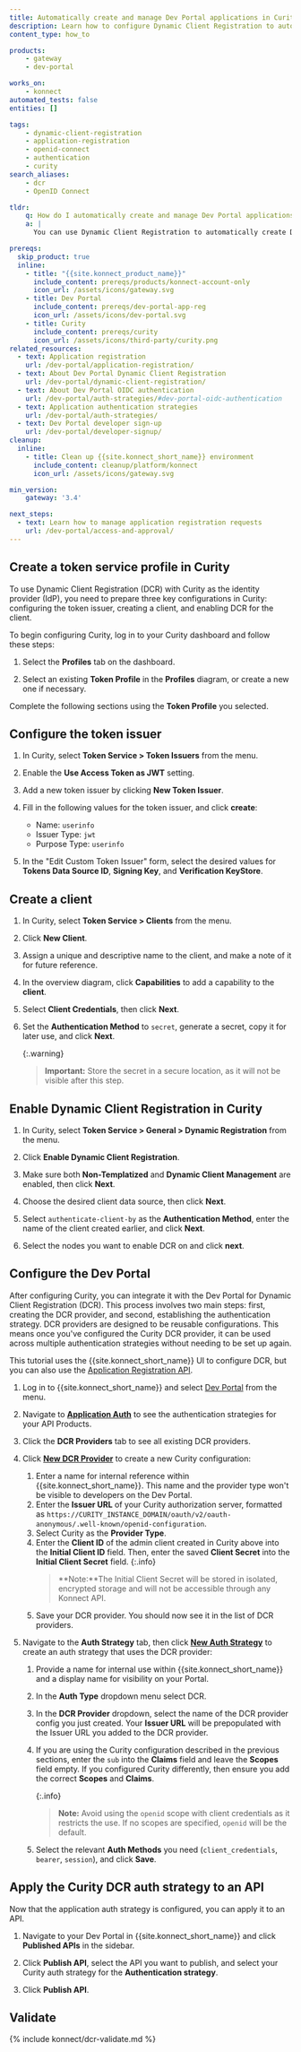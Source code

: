 ```yaml
---
title: Automatically create and manage Dev Portal applications in Curity with Dynamic Client Registration
description: Learn how to configure Dynamic Client Registration to automatically create Dev Portal applications in Curity.
content_type: how_to

products:
    - gateway
    - dev-portal

works_on:
    - konnect
automated_tests: false
entities: []

tags:
    - dynamic-client-registration
    - application-registration
    - openid-connect
    - authentication
    - curity
search_aliases:
    - dcr
    - OpenID Connect

tldr:
    q: How do I automatically create and manage Dev Portal applications in Curity?
    a: |
      You can use Dynamic Client Registration to automatically create Dev Portal applications in Curity. First, configure the token issuer, create a client, and enable DCR for the client in Curity. Then, create a new DCR provider in your Dev Portal settings and create a new auth strategy for DCR.

prereqs:
  skip_product: true
  inline:
    - title: "{{site.konnect_product_name}}"
      include_content: prereqs/products/konnect-account-only
      icon_url: /assets/icons/gateway.svg
    - title: Dev Portal
      include_content: prereqs/dev-portal-app-reg
      icon_url: /assets/icons/dev-portal.svg
    - title: Curity
      include_content: prereqs/curity
      icon_url: /assets/icons/third-party/curity.png
related_resources:
  - text: Application registration
    url: /dev-portal/application-registration/
  - text: About Dev Portal Dynamic Client Registration
    url: /dev-portal/dynamic-client-registration/
  - text: About Dev Portal OIDC authentication
    url: /dev-portal/auth-strategies/#dev-portal-oidc-authentication
  - text: Application authentication strategies
    url: /dev-portal/auth-strategies/
  - text: Dev Portal developer sign-up
    url: /dev-portal/developer-signup/
cleanup:
  inline:
    - title: Clean up {{site.konnect_short_name}} environment
      include_content: cleanup/platform/konnect
      icon_url: /assets/icons/gateway.svg

min_version:
    gateway: '3.4'

next_steps:
  - text: Learn how to manage application registration requests
    url: /dev-portal/access-and-approval/
---
```


## Create a token service profile in Curity

To use Dynamic Client Registration (DCR) with Curity as the identity provider (IdP), you need to prepare three key configurations in Curity: configuring the token issuer, creating a client, and enabling DCR for the client.

To begin configuring Curity, log in to your Curity dashboard and follow these steps:

1. Select the **Profiles** tab on the dashboard.

2. Select an existing **Token Profile** in the **Profiles** diagram, or create a new one if necessary.

Complete the following sections using the **Token Profile** you selected.

## Configure the token issuer

1. In Curity, select **Token Service > Token Issuers** from the menu.

2. Enable the **Use Access Token as JWT** setting.

3. Add a new token issuer by clicking **New Token Issuer**.

4. Fill in the following values for the token issuer, and click **create**:
    * Name: `userinfo`
    * Issuer Type: `jwt`
    * Purpose Type: `userinfo`

5. In the "Edit Custom Token Issuer" form, select the desired values for **Tokens Data Source ID**, **Signing Key**, and **Verification KeyStore**.

## Create a client

1. In Curity, select **Token Service > Clients** from the menu.

2. Click **New Client**.

3. Assign a unique and descriptive name to the client, and make a note of it for future reference.

4. In the overview diagram, click **Capabilities** to add a capability to the **client**.

5. Select **Client Credentials**, then click **Next**.

6. Set the **Authentication Method** to `secret`, generate a secret, copy it for later use, and click **Next**.

   {:.warning}
   > **Important:** Store the secret in a secure location, as it will not be visible after this step.

## Enable Dynamic Client Registration in Curity

1. In Curity, select **Token Service > General > Dynamic Registration** from the menu.

2. Click **Enable Dynamic Client Registration**.

3. Make sure both **Non-Templatized** and **Dynamic Client Management** are enabled, then click **Next**.

4. Choose the desired client data source, then click **Next**.

5. Select `authenticate-client-by` as the **Authentication Method**, enter the name of the client created earlier, and click **Next**.

6. Select the nodes you want to enable DCR on and click **next**.

## Configure the Dev Portal

After configuring Curity, you can integrate it with the Dev Portal for Dynamic Client Registration (DCR). This process involves two main steps: first, creating the DCR provider, and second, establishing the authentication strategy. DCR providers are designed to be reusable configurations. This means once you've configured the Curity DCR provider, it can be used across multiple authentication strategies without needing to be set up again.

This tutorial uses the {{site.konnect_short_name}} UI to configure DCR, but you can also use the [Application Registration API](/api/konnect/application-auth-strategies/v2/#/operations/).

1. Log in to {{site.konnect_short_name}} and select [Dev Portal](https://cloud.konghq.com/portals/) from the menu.

2. Navigate to [**Application Auth**](https://cloud.konghq.com/portals/application-auth) to see the authentication strategies for your API Products.

3. Click the **DCR Providers** tab to see all existing DCR providers.

4. Click [**New DCR Provider**](https://cloud.konghq.com/portals/application-auth/dcr-provider/create) to create a new Curity configuration:
   1. Enter a name for internal reference within {{site.konnect_short_name}}. This name and the provider type won't be visible to developers on the Dev Portal.
   1. Enter the **Issuer URL** of your Curity authorization server, formatted as `https://CURITY_INSTANCE_DOMAIN/oauth/v2/oauth-anonymous/.well-known/openid-configuration`.
   1. Select Curity as the **Provider Type**. 
   1. Enter the **Client ID** of the admin client created in Curity above into the **Initial Client ID** field. Then, enter the saved **Client Secret** into the **Initial Client Secret** field.
      {:.info}
      > **Note:**The Initial Client Secret will be stored in isolated, encrypted storage and will not be accessible through any Konnect API.
   1. Save your DCR provider. You should now see it in the list of DCR providers.

7. Navigate to the **Auth Strategy** tab, then click [**New Auth Strategy**](https://cloud.konghq.com/portals/application-auth/auth-strategy/create) to create an auth strategy that uses the DCR provider:

   1. Provide a name for internal use within {{site.konnect_short_name}} and a display name for visibility on your Portal.
   1. In the **Auth Type** dropdown menu select DCR. 
   1. In the **DCR Provider** dropdown, select the name of the DCR provider config you just created. Your **Issuer URL** will be prepopulated with the Issuer URL you added to the DCR provider.
   1. If you are using the Curity configuration described in the previous sections, enter the `sub` into the **Claims** field and leave the **Scopes** field empty. If you configured Curity differently, then ensure you add the correct **Scopes** and **Claims**.

      {:.info}
      > **Note:**  Avoid using the `openid` scope with client credentials as it restricts the use. If no scopes are specified, `openid` will be the default.

   1. Select the relevant **Auth Methods** you need (`client_credentials`, `bearer`, `session`), and click **Save**.

## Apply the Curity DCR auth strategy to an API

Now that the application auth strategy is configured, you can apply it to an API.

1. Navigate to your Dev Portal in {{site.konnect_short_name}} and click **Published APIs** in the sidebar.

1. Click **Publish API**, select the API you want to publish, and select your Curity auth strategy for the **Authentication strategy**.

1. Click **Publish API**.

## Validate

{% include konnect/dcr-validate.md %}